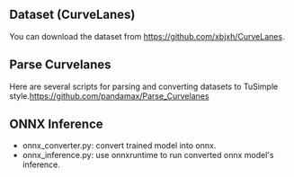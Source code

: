 ## Dataset (CurveLanes)
You can download the dataset from https://github.com/xbjxh/CurveLanes.

## Parse Curvelanes
Here are several scripts for parsing and converting datasets to TuSimple style.https://github.com/pandamax/Parse_Curvelanes

## ONNX Inference
- onnx_converter.py: convert trained model into onnx.
- onnx_inference.py: use onnxruntime to run converted onnx model's inference.
